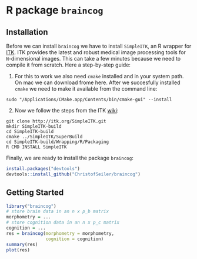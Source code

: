 # R package `braincog`

## Installation

Before we can install `braincog` we have to install `SimpleITK`, an R wrapper for [ITK](https://itk.org/). ITK provides the latest and robust medical image processing tools for `N`-dimensional images. This can take a few minutes because we need to compile it from scratch. Here a step-by-step guide:

1. For this to work we also need `cmake` installed and in your system path. On mac we can download frome here. After we succesfully installed `cmake` we need to make it available from the command line:
```
sudo "/Applications/CMake.app/Contents/bin/cmake-gui" --install
```
2. Now we follow the steps from the ITK [wiki](https://itk.org/Wiki/SimpleITK/GettingStarted):

```
git clone http://itk.org/SimpleITK.git
mkdir SimpleITK-build
cd SimpleITK-build
cmake ../SimpleITK/SuperBuild
cd SimpleITK-build/Wrapping/R/Packaging
R CMD INSTALL SimpleITK
```

Finally, we are ready to install the package `braincog`:

``` r
install.packages("devtools")
devtools::install_github("ChristofSeiler/braincog")
```

## Getting Started

``` r
library("braincog")
# store brain data in an n x p_b matrix
morphometry = ...
# store cognition data in an n x p_c matrix
cognition = ...
res = braincog(morphometry = morphometry, 
               cognition = cognition)
summary(res)
plot(res)
```
